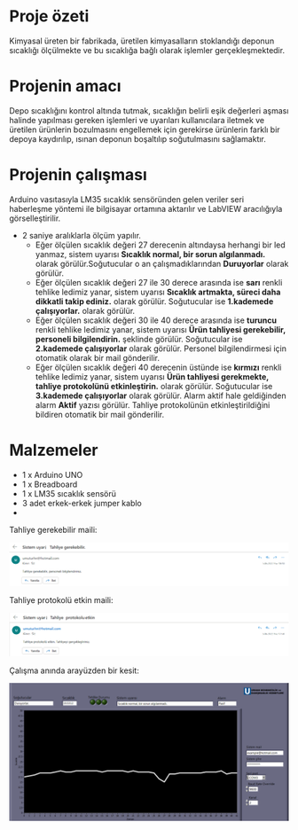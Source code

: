 # Proje özeti
Kimyasal üreten bir fabrikada, üretilen kimyasalların stoklandığı deponun sıcaklığı ölçülmekte ve bu sıcaklığa bağlı olarak işlemler gerçekleşmektedir.
# Projenin amacı
Depo sıcaklığını kontrol altında tutmak, sıcaklığın belirli eşik değerleri aşması halinde yapılması gereken işlemleri ve uyarıları kullanıcılara iletmek ve üretilen ürünlerin bozulmasını engellemek için gerekirse ürünlerin farklı bir depoya kaydırılıp, ısınan deponun boşaltılıp soğutulmasını sağlamaktır.
# Projenin çalışması
Arduino vasıtasıyla LM35 sıcaklık sensöründen gelen veriler seri haberleşme yöntemi ile bilgisayar ortamına aktarılır ve LabVIEW aracılığıyla görselleştirilir.
- 2 saniye aralıklarla ölçüm yapılır.
  - Eğer ölçülen sıcaklık değeri 27 derecenin altındaysa herhangi bir led yanmaz, sistem uyarısı **Sıcaklık normal, bir sorun algılanmadı.** olarak görülür.Soğutucular o an çalışmadıklarından **Duruyorlar** olarak görülür.
  - Eğer ölçülen sıcaklık değeri 27 ile 30 derece arasında ise **sarı** renkli tehlike ledimiz yanar, sistem uyarısı **Sıcaklık artmakta, süreci daha dikkatli takip ediniz.** olarak görülür. Soğutucular ise **1.kademede çalışıyorlar.** olarak görülür.
  - Eğer ölçülen sıcaklık değeri 30 ile 40 derece arasında ise **turuncu** renkli tehlike ledimiz yanar, sistem uyarısı **Ürün tahliyesi gerekebilir, personeli bilgilendirin.** şeklinde görülür.  Soğutucular ise **2.kademede çalışıyorlar** olarak görülür. Personel bilgilendirmesi için otomatik olarak bir mail gönderilir.
  - Eğer ölçülen sıcaklık değeri 40 derecenin üstünde ise **kırmızı** renkli tehlike ledimiz yanar, sistem uyarısı **Ürün tahliyesi gerekmekte, tahliye protokolünü etkinleştirin.** olarak görülür. Soğutucular ise **3.kademede çalışıyorlar** olarak görülür. Alarm aktif hale geldiğinden alarm **Aktif** yazısı görülür. Tahliye protokolünün etkinleştirildiğini bildiren otomatik bir mail gönderilir.
# Malzemeler
 - 1 x Arduino UNO
 - 1 x Breadboard
 - 1 x LM35 sıcaklık sensörü
 - 3 adet erkek-erkek jumper kablo
 - 
Tahliye gerekebilir maili:

![gerekebilir](https://github.com/umuturhn/Depo-sicaklik-kontrol/blob/main/proje%20dosyalar%C4%B1/foto%C4%9Fraflar/mail-gerekebilir.PNG)

Tahliye protokolü etkin maili:

![tahliye](https://github.com/umuturhn/Depo-sicaklik-kontrol/blob/main/proje%20dosyalar%C4%B1/foto%C4%9Fraflar/mail-etkin.PNG)

Çalışma anında arayüzden bir kesit:

![ornek](https://github.com/umuturhn/Depo-sicaklik-kontrol/blob/main/proje%20dosyalar%C4%B1/foto%C4%9Fraflar/ornek.png)

